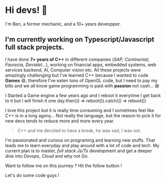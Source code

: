 # Hi devs! 👋

I'm Ben, a former mechanic, and a 10+ years deveopper.

## I'm currently working on Typescript/Javascript full stack projects.

I have done __7+ years of C++__ in different companies (_SAP, Continental, Faurecia, Devialet..._), working on financial apps, embedded systems, web services backend, AI, Computer vision etc. All these projects were amazingly challenging but I've learned C++ because I wanted to code __Games__ 😄, therefore I've eaten tons of OpenGL code, but I need to pay my bills and we all know game programming is paid with __passion__ not cash... 😅

I Started a Game engine a few years ago and I reboot it everytime I get back to it but I will finish it one day.then(() => reboot()).catch(() => reboot())

I love this project but it is really time consuming and I sometimes feel like C++ is in a long agony...
Not really the language, but the reason to pick it for new devs tends to reduce more and more every year.

> C++ and me decided to have a break, he was sad, I was not.

I'm passionated and curious on programing and learning new stuffs.
That leads me to learn everyday and play around with a lot of code and tech. My current plan is to master, _full stack Js/Ts_ development and get a deeper dive into _Devops_, _Cloud_ and why not _Go_.

Want to follow me on this journey ?
Hit the follow button !

Let's do some code guys !

<!--
**benjamin-fukdawurld/benjamin-fukdawurld** is a ✨ _special_ ✨ repository because its `README.md` (this file) appears on your GitHub profile.

Here are some ideas to get you started:

- 🔭 I’m currently working on ...
- 🌱 I’m currently learning ...
- 👯 I’m looking to collaborate on ...
- 🤔 I’m looking for help with ...
- 💬 Ask me about ...
- 📫 How to reach me: ...
- 😄 Pronouns: ...
- ⚡ Fun fact: ...
-->
